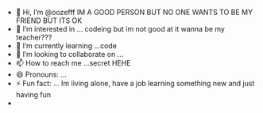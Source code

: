 - 👋 Hi, I’m @oozefff IM A GOOD PERSON BUT NO ONE WANTS TO BE MY FRIEND BUT ITS OK 
- 👀 I’m interested in ... codeing but im not good at it wanna be my teacher???
- 🌱 I’m currently learning ...code 
- 💞️ I’m looking to collaborate on ...
- 📫 How to reach me ...secret HEHE
- 😄 Pronouns: ...
- ⚡ Fun fact: ... Im living alone, have a job learning something new and just having fun 
- 

<!---
oozefff/oozefff is a ✨ special ✨ repository because its `README.md` (this file) appears on your GitHub profile.
You can click the Preview link to take a look at your changes.
--->
